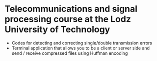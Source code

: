 # Telecommunications and signal processing course at the Lodz University of Technology
- Codes for detecting and correcting single/double transmission errors
- Terminal application that allows you to be a client or server side and send / receive compressed files using Huffman encoding
